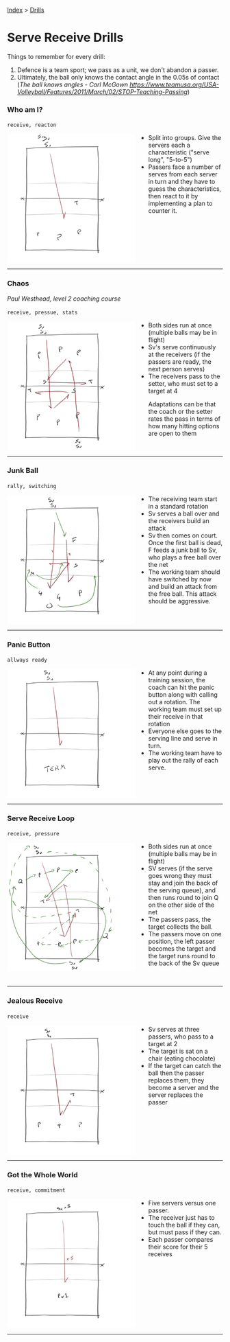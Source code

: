 [Index](../../README.md) > [Drills](./../Drills.md)

# Serve Receive Drills

Things to remember for every drill:

1. Defence is a team sport; we pass as a unit, we don't abandon a passer.
2. Ultimately, the ball only knows the contact angle in the 0.05s of contact (_The ball knows angles - Carl McGown https://www.teamusa.org/USA-Volleyball/Features/2011/March/02/STOP-Teaching-Passing_)

### Who am I?

`receive, reacton`

<img alt="Passers have to guess the server's tactics" width="300" src="./images/Who-Am-I.png" align="left" style="margin: 0px 30px 0px 0px;" />

- Split into groups.  Give the servers each a characteristic ("serve long", "5-to-5")
- Passers face a number of serves from each server in turn and they have to guess the characteristics, then react to it by implementing a plan to counter it.

<br clear="left"/>

---

### Chaos

_Paul Westhead, level 2 coaching course_

`receive, pressue, stats`

<img alt="Passing unit continuously face serve while the other side are running as well" width="300" src="./images/Chaos.png" align="left" style="margin: 0px 30px 0px 0px;" />

- Both sides run at once (multiple balls may be in flight)
- Sv's serve continuously at the receivers (if the passers are ready, the next person serves)
- The receivers pass to the setter, who must set to a target at 4

Adaptations can be that the coach or the setter rates the pass in terms of how many hitting options are open to them

<br clear="left"/>

---

### Junk Ball

`rally, switching`

<img alt="Face a serve receive and then a junk ball" width="300" src="./images/Junk-Ball.png" align="left" style="margin: 0px 30px 0px 0px;" />

- The receiving team start in a standard rotation
- Sv serves a ball over and the receivers build an attack
- Sv then comes on court.  Once the first ball is dead, F feeds a junk ball to Sv, who plays a free ball over the net
- The working team should have switched by now and build an attack from the free ball.  This attack should be aggressive.

<br clear="left"/>

---

### Panic Button

`allways ready`

<img alt="At a moment's notice, a team set up receive and build an attack" width="300" src="./images/panic-Button.png" align="left" style="margin: 0px 30px 0px 0px;" />

- At any point during a training session, the coach can hit the panic button along with calling out a rotation.  The working team must set up their receive in that rotation
- Everyone else goes to the serving line and serve in turn.
- The working team have to play out the rally of each serve.

<br clear="left"/>

---

### Serve Receive Loop

`receive, pressure`

<img alt="Continuous change of passers and servers in a loop" width="300" src="./images/Serve-Receive-Loop.png" align="left" style="margin: 0px 30px 0px 0px;" />

- Both sides run at once (multiple balls may be in flight)
- SV serves (if the serve goes wrong they must stay and join the back of the serving queue), and then runs round to join Q on the other side of the net
- The passers pass, the target collects the ball.
- The passers move on one position, the left passer becomes the target and the target runs round to the back of the Sv queue

<br clear="left"/>

---

### Jealous Receive

`receive`

<img alt="Receivers pass to a target sitting eating chocolate" width="300" src="./images/Jealous-Receive.png" align="left" style="margin: 0px 30px 0px 0px;" />

- Sv serves at three passers, who pass to a target at 2
- The target is sat on a chair (eating chocolate)
- If the target can catch the ball then the passer replaces them, they become a server and the server replaces the passer

<br clear="left"/>

---

### Got the Whole World

`receive, commitment`

<img alt="One receiver covers the whole court" width="300" src="./images/Got-the-Whole-World.png" align="left" style="margin: 0px 30px 0px 0px;" />

- Five servers versus one passer.
- The receiver just has to touch the ball if they can, but must pass if they can.
- Each passer compares their score for their 5 receives

<br clear="left"/>

---

